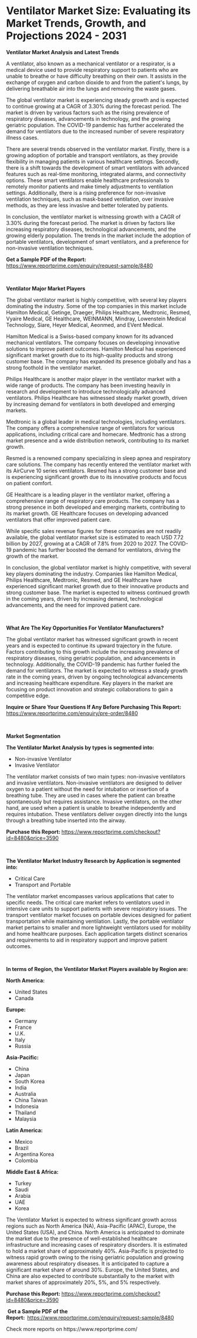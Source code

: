 <p><h1>Ventilator Market Size: Evaluating its Market Trends, Growth, and Projections 2024 - 2031</h1></p><p><strong>Ventilator Market Analysis and Latest Trends</strong></p>
<p><p>A ventilator, also known as a mechanical ventilator or a respirator, is a medical device used to provide respiratory support to patients who are unable to breathe or have difficulty breathing on their own. It assists in the exchange of oxygen and carbon dioxide to and from the patient's lungs, by delivering breathable air into the lungs and removing the waste gases.</p><p>The global ventilator market is experiencing steady growth and is expected to continue growing at a CAGR of 3.30% during the forecast period. The market is driven by various factors such as the rising prevalence of respiratory diseases, advancements in technology, and the growing geriatric population. The COVID-19 pandemic has further accelerated the demand for ventilators due to the increased number of severe respiratory illness cases.</p><p>There are several trends observed in the ventilator market. Firstly, there is a growing adoption of portable and transport ventilators, as they provide flexibility in managing patients in various healthcare settings. Secondly, there is a shift towards the development of smart ventilators with advanced features such as real-time monitoring, integrated alarms, and connectivity options. These smart ventilators enable healthcare professionals to remotely monitor patients and make timely adjustments to ventilation settings. Additionally, there is a rising preference for non-invasive ventilation techniques, such as mask-based ventilation, over invasive methods, as they are less invasive and better tolerated by patients.</p><p>In conclusion, the ventilator market is witnessing growth with a CAGR of 3.30% during the forecast period. The market is driven by factors like increasing respiratory diseases, technological advancements, and the growing elderly population. The trends in the market include the adoption of portable ventilators, development of smart ventilators, and a preference for non-invasive ventilation techniques.</p></p>
<p><strong>Get a Sample PDF of the Report:&nbsp;</strong> <a href="https://www.reportprime.com/enquiry/request-sample/8480">https://www.reportprime.com/enquiry/request-sample/8480</a></p>
<p>&nbsp;</p>
<p><strong>Ventilator Major Market Players</strong></p>
<p><p>The global ventilator market is highly competitive, with several key players dominating the industry. Some of the top companies in this market include Hamilton Medical, Getinge, Draeger, Philips Healthcare, Medtronic, Resmed, Vyaire Medical, GE Healthcare, WEINMANN, Mindray, Lowenstein Medical Technology, Siare, Heyer Medical, Aeonmed, and EVent Medical.</p><p>Hamilton Medical is a Swiss-based company known for its advanced mechanical ventilators. The company focuses on developing innovative solutions to improve patient outcomes. Hamilton Medical has experienced significant market growth due to its high-quality products and strong customer base. The company has expanded its presence globally and has a strong foothold in the ventilator market.</p><p>Philips Healthcare is another major player in the ventilator market with a wide range of products. The company has been investing heavily in research and development to introduce technologically advanced ventilators. Philips Healthcare has witnessed steady market growth, driven by increasing demand for ventilators in both developed and emerging markets.</p><p>Medtronic is a global leader in medical technologies, including ventilators. The company offers a comprehensive range of ventilators for various applications, including critical care and homecare. Medtronic has a strong market presence and a wide distribution network, contributing to its market growth.</p><p>Resmed is a renowned company specializing in sleep apnea and respiratory care solutions. The company has recently entered the ventilator market with its AirCurve 10 series ventilators. Resmed has a strong customer base and is experiencing significant growth due to its innovative products and focus on patient comfort.</p><p>GE Healthcare is a leading player in the ventilator market, offering a comprehensive range of respiratory care products. The company has a strong presence in both developed and emerging markets, contributing to its market growth. GE Healthcare focuses on developing advanced ventilators that offer improved patient care.</p><p>While specific sales revenue figures for these companies are not readily available, the global ventilator market size is estimated to reach USD 7.72 billion by 2027, growing at a CAGR of 7.8% from 2020 to 2027. The COVID-19 pandemic has further boosted the demand for ventilators, driving the growth of the market.</p><p>In conclusion, the global ventilator market is highly competitive, with several key players dominating the industry. Companies like Hamilton Medical, Philips Healthcare, Medtronic, Resmed, and GE Healthcare have experienced significant market growth due to their innovative products and strong customer base. The market is expected to witness continued growth in the coming years, driven by increasing demand, technological advancements, and the need for improved patient care.</p></p>
<p>&nbsp;</p>
<p><strong>What Are The Key Opportunities For Ventilator Manufacturers?</strong></p>
<p><p>The global ventilator market has witnessed significant growth in recent years and is expected to continue its upward trajectory in the future. Factors contributing to this growth include the increasing prevalence of respiratory diseases, rising geriatric population, and advancements in technology. Additionally, the COVID-19 pandemic has further fueled the demand for ventilators. The market is expected to witness a steady growth rate in the coming years, driven by ongoing technological advancements and increasing healthcare expenditure. Key players in the market are focusing on product innovation and strategic collaborations to gain a competitive edge.</p></p>
<p><strong>Inquire or Share Your Questions If Any Before Purchasing This Report:</strong> <a href="https://www.reportprime.com/enquiry/pre-order/8480">https://www.reportprime.com/enquiry/pre-order/8480</a></p>
<p>&nbsp;</p>
<p><strong>Market Segmentation</strong></p>
<p><strong>The Ventilator Market Analysis by types is segmented into:</strong></p>
<p><ul><li>Non-invasive Ventilator</li><li>Invasive Ventilator</li></ul></p>
<p><p>The ventilator market consists of two main types: non-invasive ventilators and invasive ventilators. Non-invasive ventilators are designed to deliver oxygen to a patient without the need for intubation or insertion of a breathing tube. They are used in cases where the patient can breathe spontaneously but requires assistance. Invasive ventilators, on the other hand, are used when a patient is unable to breathe independently and requires intubation. These ventilators deliver oxygen directly into the lungs through a breathing tube inserted into the airway.</p></p>
<p><strong>Purchase this Report:&nbsp;</strong><a href="https://www.reportprime.com/checkout?id=8480&price=3590">https://www.reportprime.com/checkout?id=8480&price=3590</a></p>
<p>&nbsp;</p>
<p><strong>The Ventilator Market Industry Research by Application is segmented into:</strong></p>
<p><ul><li>Critical Care</li><li>Transport and Portable</li></ul></p>
<p><p>The ventilator market encompasses various applications that cater to specific needs. The critical care market refers to ventilators used in intensive care units to support patients with severe respiratory issues. The transport ventilator market focuses on portable devices designed for patient transportation while maintaining ventilation. Lastly, the portable ventilator market pertains to smaller and more lightweight ventilators used for mobility and home healthcare purposes. Each application targets distinct scenarios and requirements to aid in respiratory support and improve patient outcomes.</p></p>
<p>&nbsp;</p>
<p><strong>In terms of Region, the Ventilator Market Players available by Region are:</strong></p>
<p>
    <p> <strong> North America: </strong>
        <ul>
            <li>United States</li>
            <li>Canada</li>
        </ul>
        </p> 
    <p> <strong> Europe: </strong>
        <ul>
            <li>Germany</li>
            <li>France</li>
            <li>U.K.</li>
            <li>Italy</li>
            <li>Russia</li>
        </ul>
        </p> 
    <p> <strong> Asia-Pacific: </strong>
        <ul>
            <li>China</li>
            <li>Japan</li>
            <li>South Korea</li>
            <li>India</li>
            <li>Australia</li>
            <li>China Taiwan</li>
            <li>Indonesia</li>
            <li>Thailand</li>
            <li>Malaysia</li>
        </ul>
        </p> 
    <p> <strong> Latin America: </strong>
        <ul>
            <li>Mexico</li>
            <li>Brazil</li>
            <li>Argentina Korea</li>
            <li>Colombia</li>
        </ul>
        </p> 
    <p> <strong> Middle East & Africa: </strong>
        <ul>
            <li>Turkey</li>
            <li>Saudi</li>
            <li>Arabia</li>
            <li>UAE</li>
            <li>Korea</li>
        </ul>
    </p>
    </p>
<p><p>The Ventilator Market is expected to witness significant growth across regions such as North America (NA), Asia-Pacific (APAC), Europe, the United States (USA), and China. North America is anticipated to dominate the market due to the presence of well-established healthcare infrastructure and increasing cases of respiratory disorders. It is estimated to hold a market share of approximately 40%. Asia-Pacific is projected to witness rapid growth owing to the rising geriatric population and growing awareness about respiratory diseases. It is anticipated to capture a significant market share of around 30%. Europe, the United States, and China are also expected to contribute substantially to the market with market shares of approximately 20%, 5%, and 5% respectively.</p></p>
<p><strong>Purchase this Report: </strong><a href="https://www.reportprime.com/checkout?id=8480&price=3590">https://www.reportprime.com/checkout?id=8480&price=3590</a></p>
<p>&nbsp;<strong>Get a Sample PDF of the Report:&nbsp;&nbsp;</strong><a href="https://www.reportprime.com/enquiry/request-sample/8480">https://www.reportprime.com/enquiry/request-sample/8480</a></p>
<p><strong></strong></p>
<p>Check more reports on https://www.reportprime.com/</p>